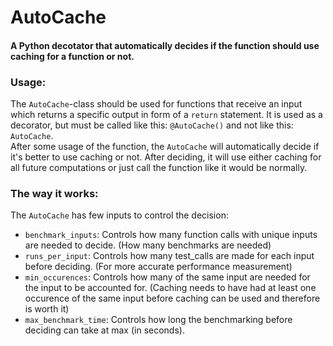 # AutoCache
#### A Python decotator that automatically decides if the function should use caching for a function or not.

### Usage:
The `AutoCache`-class should be used for functions that receive an input which returns a specific output in form of a `return` statement. 
It is used as a decorator, but must be called like this: `@AutoCache()` and not like this: `AutoCache`.  
After some usage of the function, the `AutoCache` will automatically decide if it's better to use caching or not.
After deciding, it will use either caching for all future computations or just call the function like it would be normally.

### The way it works:
The `AutoCache` has few inputs to control the decision:  
- `benchmark_inputs`: Controls how many function calls with unique inputs are needed to decide. (How many benchmarks are needed)
- `runs_per_input`: Controls how many test_calls are made for each input before deciding. (For more accurate performance measurement)
- `min_occurences`: Controls how many of the same input are needed for the input to be accounted for. (Caching needs to have had at least one occurence of the same input before caching can be used and therefore is worth it)
- `max_benchmark_time`: Controls how long the benchmarking before deciding can take at max (in seconds).
